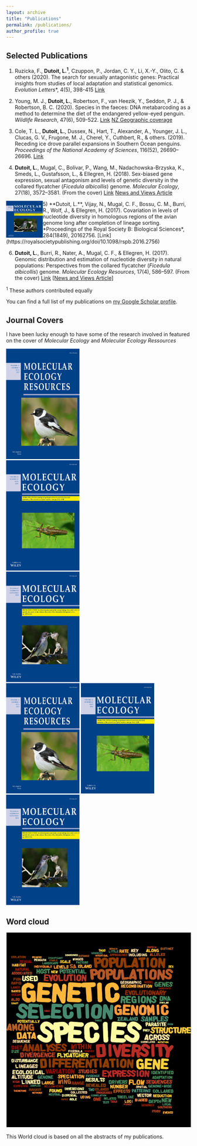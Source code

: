 ```yaml
---
layout: archive
title: "Publications"
permalink: /publications/
author_profile: true
---
```


## Selected Publications

1)	Ruzicka, F., **Dutoit, L.<sup>1</sup>**, Czuppon, P., Jordan, C. Y., Li, X.-Y., Olito, C. & others (2020). The search for sexually antagonistic genes: Practical insights from studies of local adaptation and statistical genomics. *Evolution Letters**, 4(5), 398-415 [Link](https://onlinelibrary.wiley.com/doi/full/10.1002/evl3.192)

2)	Young, M. J., **Dutoit, L.**, Robertson, F., van Heezik, Y., Seddon, P. J., & Robertson, B. C. (2020). Species in the faeces: DNA metabarcoding as a method to determine the diet of the endangered yellow-eyed penguin. *Wildlife Research*, 47(6), 509-522. [Link](https://www.publish.csiro.au/WR/WR19246)  [NZ Geographic coverage](https://www.nzgeo.com/stories/hoiho-need-to-eat-better/)

3)	Cole, T. L., **Dutoit, L.**, Dussex, N., Hart, T., Alexander, A., Younger, J. L., Clucas, G. V., Frugone, M. J., Cherel, Y., Cuthbert, R., & others. (2019). Receding ice drove parallel expansions in Southern Ocean penguins. *Proceedings of the National Academy of Sciences*, 116(52), 26690–26696. [Link](https://www.pnas.org/content/116/52/26690.short)                                                                                            
                                                                                           
4)	**Dutoit, L.**, Mugal, C., Bolívar, P., Wang, M., Nadachowska-Brzyska, K., Smeds, L., Gustafsson, L., & Ellegren, H. (2018). Sex-biased gene expression, sexual antagonism and levels of genetic diversity in the collared flycatcher (*Ficedula albicollis*) genome. *Molecular Ecology*, 27(18), 3572–3581. (From the cover) [Link](https://onlinelibrary.wiley.com/doi/full/10.1111/mec.14789)  [News and Views Article](https://onlinelibrary.wiley.com/doi/10.1111/mec.14787)

<img align="left" width="100" height="100" src="../mec.2018.27.issue-18.cover.png">
5)	**Dutoit, L.**, Vijay, N., Mugal, C. F., Bossu, C. M., Burri, R., Wolf, J., & Ellegren, H. (2017). Covariation in levels of nucleotide diversity in homologous regions of the avian genome long after completion of lineage sorting. *Proceedings of the Royal Society B: Biological Sciences*, 284(1849), 20162756. [Link](https://royalsocietypublishing.org/doi/10.1098/rspb.2016.2756)

6)	**Dutoit, L.**, Burri, R., Nater, A., Mugal, C. F., & Ellegren, H. (2017). Genomic distribution and estimation of nucleotide diversity in natural populations: Perspectives from the collared flycatcher (*Ficedula albicollis*) genome. *Molecular Ecology Resources*, 17(4), 586–597. (From the cover) [Link](https://onlinelibrary.wiley.com/doi/10.1111/1755-0998.12602) [[News and Views Article]](https://onlinelibrary.wiley.com/doi/10.1111/1755-0998.12632)

<sup>1</sup> These authors contributed equally

You can find a full list of my publications on <a href="https://scholar.google.com/citations?user=RS3wR_UAAAAJ&hl=en&oi=ao">my Google Scholar profile</a>.

## Journal Covers

I have been lucky enough to have some of the research involved in featured on the cover of *Molecular Ecology* and *Molecular Ecology Ressources*
<html div class="row">
  <div class="column">
    <img src="../men.2017.17.issue-4.cover.png" alt="Snow"  width="200" height="300">
  </div>
  <div class="column">
    <img src="../mec.v28.13.cover.png" alt="Forest"  width="200" height="300">
  </div>
  <div class="column">
    <img src="./mec.2018.27.issue-18.cover.png" alt="Mountains"  width="200" height="300">
  </div>
</div></html>

<html class="gr__ldutoit_github_io"><head></head><body data-gr-c-s-loaded="true">
    <img src="../men.2017.17.issue-4.cover.png" width="200" height="300" alt="foo">

</body></html>


<html class="gr__ldutoit_github_io"><head></head><body data-gr-c-s-loaded="true">
    <img src="../mec.v28.13.cover.png" width="200" height="300" alt="foo">

</body></html>


<html class="gr__ldutoit_github_io"><head></head><body data-gr-c-s-loaded="true">
    <img src="../mec.2018.27.issue-18.cover.png" width="200" height="300" alt="foo">

</body></html>




## Word cloud

<html class="gr__ldutoit_github_io"><head></head><body data-gr-c-s-loaded="true">
    <img src="../Wordcloud.png" alt="foo">

</body></html>

This World cloud is based on all the abstracts of my publications.
